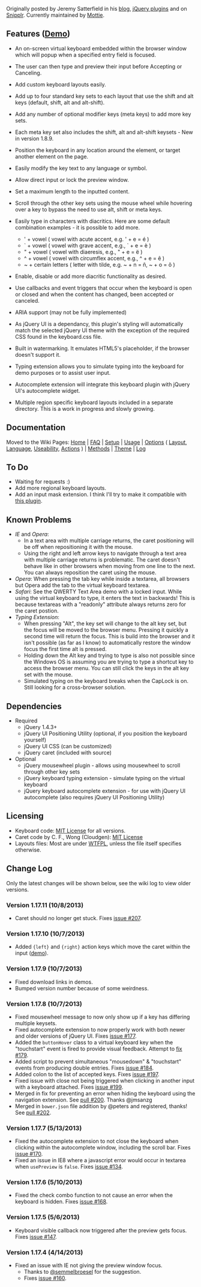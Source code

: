 Originally posted by Jeremy Satterfield in his [blog](http://jsatt.blogspot.com/2010/01/on-screen-keyboard-widget-using-jquery.html), [jQuery plugins](http://plugins.jquery.com/project/virtual_keyboard) and on [Snipplr](http://snipplr.com/view/21577/virtual-keyboard-widget/). Currently maintained by [Mottie](https://github.com/Mottie/Keyboard).

## Features ([Demo](http://mottie.github.com/Keyboard/))

* An on-screen virtual keyboard embedded within the browser window which will popup when a specified entry field is focused.
* The user can then type and preview their input before Accepting or Canceling.
* Add custom keyboard layouts easily.
* Add up to four standard key sets to each layout that use the shift and alt keys (default, shift, alt and alt-shift).
* Add any number of optional modifier keys (meta keys) to add more key sets.
* Each meta key set also includes the shift, alt and alt-shift keysets - New in version 1.8.9.
* Position the keyboard in any location around the element, or target another element on the page.
* Easily modify the key text to any language or symbol.
* Allow direct input or lock the preview window.
* Set a maximum length to the inputted content.
* Scroll through the other key sets using the mouse wheel while hovering over a key to bypass the need to use alt, shift or meta keys.
* Easily type in characters with diacritics. Here are some default combination examples - it is possible to add more.

    * ' + vowel ( vowel with acute accent, e.g. ' + e = é )
    * \` + vowel ( vowel with grave accent, e.g., \` + e = è )
    * " + vowel ( vowel with diaeresis, e.g., " + e = ë )
    * ^ + vowel ( vowel with circumflex accent, e.g., ^ + e = ê )
    * ~ + certain letters ( letter with tilde, e.g. ~ + n = ñ, ~ + o = õ )

* Enable, disable or add more diacritic functionality as desired.
* Use callbacks and event triggers that occur when the keyboard is open or closed and when the content has changed, been accepted or canceled.
* ARIA support (may not be fully implemented)
* As jQuery UI is a dependancy, this plugin's styling will automatically match the selected jQuery UI theme with the exception of the required CSS found in the keyboard.css file.
* Built in watermarking. It emulates HTML5's placeholder, if the browser doesn't support it.
* Typing extension allows you to simulate typing into the keyboard for demo purposes or to assist user input.
* Autocomplete extension will integrate this keyboard plugin with jQuery UI's autocomplete widget.
* Multiple region specific keyboard layouts included in a separate directory. This is a work in progress and slowly growing.

## Documentation

Moved to the Wiki Pages: [Home](https://github.com/Mottie/Keyboard/wiki/Home) | [FAQ](https://github.com/Mottie/Keyboard/wiki/FAQ) | [Setup](https://github.com/Mottie/Keyboard/wiki/Setup) | [Usage](https://github.com/Mottie/Keyboard/wiki/Usage) | [Options](https://github.com/Mottie/Keyboard/wiki/Options) ( [Layout](https://github.com/Mottie/Keyboard/wiki/Layout), [Language](https://github.com/Mottie/Keyboard/wiki/Language), [Useability](https://github.com/Mottie/Keyboard/wiki/Useability), [Actions](https://github.com/Mottie/Keyboard/wiki/Actions) ) | [Methods](https://github.com/Mottie/Keyboard/wiki/Methods) | [Theme](https://github.com/Mottie/Keyboard/wiki/Theme) | [Log](https://github.com/Mottie/Keyboard/wiki/Log)

## To Do

* Waiting for requests :)
* Add more regional keyboard layouts.
* Add an input mask extension. I think I'll try to make it compatible with [this plugin](https://github.com/RobinHerbots/jquery.inputmask).

## Known Problems

* *IE* and *Opera*:
    * In a text area with multiple carriage returns, the caret positioning will be off when repositioning it with the mouse.
    * Using the right and left arrow keys to navigate through a text area with multiple carriage returns is problematic. The caret doesn't behave like in other browsers when moving from one line to the next. You can always reposition the caret using the mouse.
* *Opera*: When pressing the tab key while inside a textarea, all browsers but Opera add the tab to the virtual keyboard textarea.
* *Safari*: See the QWERTY Text Area demo with a locked input. While using the virtual keyboard to type, it enters the text in backwards! This is because textareas with a "readonly" attribute always returns zero for the caret postion.
* *Typing Extension*:
    * When pressing "Alt", the key set will change to the alt key set, but the focus will be moved to the browser menu. Pressing it quickly a second time will return the focus. This is build into the browser and it isn't possible (as far as I know) to automatically restore the window focus the first time alt is pressed.
    * Holding down the Alt key and trying to type is also not possible since the Windows OS is assuming you are trying to type a shortcut key to access the browser menu. You can still click the keys in the alt key set with the mouse.
    * Simulated typing on the keyboard breaks when the CapLock is on. Still looking for a cross-browser solution.

## Dependencies
* Required
    * jQuery 1.4.3+
    * jQuery UI Positioning Utility (optional, if you position the keyboard yourself)
    * jQuery UI CSS (can be customized)
    * jQuery caret (included with source)
* Optional
    * jQuery mousewheel plugin - allows using mousewheel to scroll through other key sets
    * jQuery keyboard typing extension - simulate typing on the virtual keyboard
    * jQuery keyboard autocomplete extension - for use with jQuery UI autocomplete (also requires jQuery UI Positioning Utility)

## Licensing

* Keyboard code: [MIT License](http://www.opensource.org/licenses/mit-license.php) for all versions.
* Caret code by C. F., Wong (Cloudgen): [MIT License](http://www.opensource.org/licenses/mit-license.php)
* Layouts files: Most are under [WTFPL](http://sam.zoy.org/wtfpl/), unless the file itself specifies otherwise.

## Change Log

Only the latest changes will be shown below, see the wiki log to view older versions.

### Version 1.17.11 (10/8/2013)

* Caret should no longer get stuck. Fixes [issue #207](https://github.com/Mottie/Keyboard/issues/207).

### Version 1.17.10 (10/7/2013)

* Added `{left}` and `{right}` action keys which move the caret within the input ([demo](http://jsfiddle.net/MK947/1351/)).

### Version 1.17.9 (10/7/2013)

* Fixed download links in demos.
* Bumped version number because of some weirdness.

### Version 1.17.8 (10/7/2013)

* Fixed mousewheel message to now only show up if a key has differing multiple keysets.
* Fixed autocomplete extension to now properly work with both newer and older versions of jQuery UI. Fixes [issue #177](https://github.com/Mottie/Keyboard/issues/177).
* Added the `buttonHover` class to a virtual keyboard key when the "touchstart" event is fired to provide visual feedback. Attempt to [fix #179](https://github.com/Mottie/Keyboard/issues/179).
* Added script to prevent simultaneous "mousedown" &amp; "touchstart" events from producing double entries. Fixes [issue #184](https://github.com/Mottie/Keyboard/issues/184).
* Added colon to the list of accepted keys. Fixes [issue #197](https://github.com/Mottie/Keyboard/issues/197).
* Fixed issue with close not being triggered when clicking in another input with a keyboard attached. Fixes [issue #199](https://github.com/Mottie/Keyboard/issues/199).
* Merged in fix for preventing an error when hiding the keyboard using the navigation extension. See [pull #200](https://github.com/Mottie/Keyboard/pull/200). Thanks @jmsanzg
* Merged in `bower.json` file addition by @peters and registered, thanks! See [pull #202](https://github.com/Mottie/Keyboard/pull/202).

### Version 1.17.7 (5/13/2013)

* Fixed the autocomplete extension to not close the keyboard when clicking within the autocomplete window, including the scroll bar. Fixes [issue #170](https://github.com/Mottie/Keyboard/issues/170).
* Fixed an issue in IE8 where a javascript error would occur in textarea when `usePreview` is `false`. Fixes [issue #134](https://github.com/Mottie/Keyboard/issues/134).

### Version 1.17.6 (5/10/2013)

* Fixed the check combo function to not cause an error when the keyboard is hidden. Fixes [issue #168](https://github.com/Mottie/Keyboard/issues/168).

### Version 1.17.5 (5/6/2013)

* Keyboard visible callback now triggered after the preview gets focus. Fixes [issue #147](https://github.com/Mottie/Keyboard/issues/147).

### Version 1.17.4 (4/14/2013)

* Fixed an issue with IE not giving the preview window focus.
  * Thanks to [@semmelbroesel](https://github.com/semmelbroesel) for the suggestion.
  * Fixes [issue #160](https://github.com/Mottie/Keyboard/issues/160).
